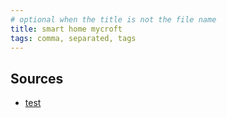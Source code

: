 ```yaml
---
# optional when the title is not the file name
title: smart home mycroft
tags: comma, separated, tags
---
```







## Sources
- [test][test tag]

[test tag]: www.test.com
[Mycroft github]: https://github.com/MycroftAI
